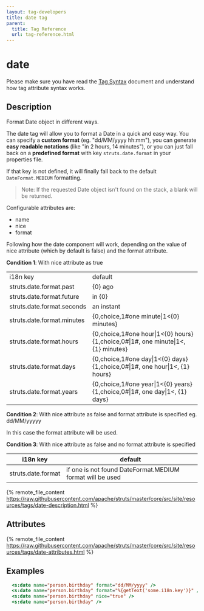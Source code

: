 ```yaml
---
layout: tag-developers
title: date tag
parent:
  title: Tag Reference
  url: tag-reference.html
---
```


# date

Please make sure you have read the [Tag Syntax](tag-syntax) document and understand how tag attribute syntax works.

## Description

Format Date object in different ways.

The date tag will allow you to format a Date in a quick and easy way. You can specify a **custom format** 
(eg. "dd/MM/yyyy hh:mm"), you can generate **easy readable notations** (like "in 2 hours, 14 minutes"), or you can just 
fall back on a **predefined format** with key `struts.date.format` in your properties file.

If that key is not defined, it will finally fall back to the default `DateFormat.MEDIUM` formatting.

> Note: If the requested Date object isn't found on the stack, a blank will be returned.

Configurable attributes are:
- name
- nice
- format

Following how the date component will work, depending on the value of nice attribute (which by default is false) 
and the format attribute.

**Condition 1**: With nice attribute as true

<table>
  <tr>
     <td>i18n key</td>
     <td>default</td>
  </tr>
  <tr>
     <td>struts.date.format.past</td>
     <td>{0} ago</td>
  </tr>
  <tr>
     <td>struts.date.format.future</td>
     <td>in {0}</td>
  </tr>
  <tr>
     <td>struts.date.format.seconds</td>
     <td>an instant</td>
  </tr>
  <tr>
     <td>struts.date.format.minutes</td>
     <td>{0,choice,1#one minute|1<{0} minutes}</td>
  </tr>
  <tr>
     <td>struts.date.format.hours</td>
     <td>{0,choice,1#one hour|1<{0} hours}{1,choice,0#|1#, one minute|1<, {1} minutes}</td>
  </tr>
  <tr>
     <td>struts.date.format.days</td>
     <td>{0,choice,1#one day|1<{0} days}{1,choice,0#|1#, one hour|1<, {1} hours}</td>
  </tr>
  <tr>
     <td>struts.date.format.years</td>
     <td>{0,choice,1#one year|1<{0} years}{1,choice,0#|1#, one day|1<, {1} days}</td>
  </tr>
</table>

**Condition 2**: With nice attribute as false and format attribute is specified eg. dd/MM/yyyyy

In this case the format attribute will be used.

**Condition 3**: With nice attribute as false and no format attribute is specified
 
|i18n key|default|
|--------|-------|
|struts.date.format|if one is not found DateFormat.MEDIUM format will be used|

{% remote_file_content https://raw.githubusercontent.com/apache/struts/master/core/src/site/resources/tags/date-description.html %}

## Attributes

{% remote_file_content https://raw.githubusercontent.com/apache/struts/master/core/src/site/resources/tags/date-attributes.html %}

## Examples

```jsp
  <s:date name="person.birthday" format="dd/MM/yyyy" />
  <s:date name="person.birthday" format="%{getText('some.i18n.key')}" />
  <s:date name="person.birthday" nice="true" />
  <s:date name="person.birthday" />
```
